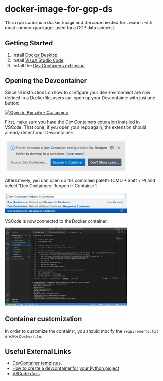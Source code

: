# docker-image-for-gcp-ds
This repo contains a docker image and the code needed for create it with most common packages used for a GCP data scientist.

## Getting Started
1. Install [Docker Desktop](https://www.docker.com/products/docker-desktop).
2. Install [Visual Studio Code](https://code.visualstudio.com/).
3. Install the [Dev Containers extension](https://marketplace.visualstudio.com/items?itemName=ms-vscode-remote.remote-containers).

## Opening the Devcontainer
Since all instructions on how to configure your dev environment are now defined in a Dockerfile, users can open up your Devcontainer with just one button:

[
    ![Open in Remote - Containers](
        https://img.shields.io/static/v1?label=Remote%20-%20Containers&message=Open&color=blue&logo=visualstudiocode
    )
](
    https://vscode.dev/redirect?url=vscode://ms-vscode-remote.remote-containers/cloneInVolume?url=https://github.com/rcasal/docker-image-for-gcp-ds
)

First, make sure you have the [Dev Containers extension](https://marketplace.visualstudio.com/items?itemName=ms-vscode-remote.remote-containers) installed in VSCode. That done, if you open your repo again, the extension should already detect your Devcontainer:

<img src="img_src/img1.jpeg" alt="drawing" width="400"/>

Alternatively, you can open up the command palette (CMD + Shift + P) and select “Dev Containers: Reopen in Container”:

<img src="img_src/img2.jpeg" alt="drawing" width="400"/>

VSCode is now connected to the Docker container.

<img src="img_src/img3.png" alt="drawing" width="400"/>

## Container customization
In order to customize the container, you should modify the `requirements.txt` and/or `Dockerfile`.

## Useful External Links
* [DevContainer templates](https://containers.dev/templates).
* [How to create a devcontainer for your Python project](https://godatadriven.com/blog/how-to-create-a-devcontainer-for-your-python-project-%F0%9F%90%B3/)
* [VSCode docs](https://code.visualstudio.com/docs/devcontainers/containers)